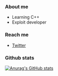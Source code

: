 ### About me
- Learning C++
- Exploit developer

### Reach me
- [Twitter](https://twitter.com/_0x2l)

### Github stats
[![Anurag's GitHub stats](https://github-readme-stats.vercel.app/api?username=0x2l)](https://github.com/anuraghazra/github-readme-stats)
